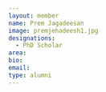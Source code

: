 ```yaml
---
layout: member
name: Prem Jagadeesan
image: premjehadeesh1.jpg
designations: 
  - PhD Scholar
area:
bio:
email:
type: alumni
---
```

